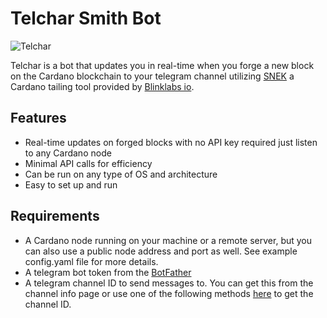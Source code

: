 # Telchar Smith Bot 

![Telchar](https://tolkiengateway.net/w/images/c/c8/Donato_Giancola_-_Telchar_forging_Narsil.jpg)

Telchar is a bot that updates you in real-time when you forge a new block on the Cardano blockchain to your telegram channel utilizing [SNEK](https://github.com/blinklabs-io/snek) a Cardano tailing tool provided by [Blinklabs io](https://github.com/blinklabs-io).

## Features
- Real-time updates on forged blocks with no API key required just listen to any Cardano node
- Minimal API calls for efficiency
- Can be run on any type of OS and architecture
- Easy to set up and run

## Requirements
- A Cardano node running on your machine or a remote server, but you can also use a public node address and port as well. See example config.yaml file for more details.
- A telegram bot token from the [BotFather](https://core.telegram.org/bots#6-botfather)
- A telegram channel ID to send messages to. You can get this from the channel info page or use one of the following methods [here](https://gist.github.com/mraaroncruz/e76d19f7d61d59419002db54030ebe35?permalink_comment_id=4877872) to get the channel ID.
